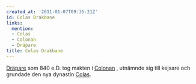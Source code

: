 ```yaml
---
created_at: '2011-01-07T09:35:21Z'
id: Colas Drakbane
links:
  mention:
  - Colas
  - Colonan
  - Dräpare
title: Colas Drakbane
---
```


[Dräpare] som 840 e.D. tog makten i [Colonan] , utnämnde sig till kejsare och grundade den nya
dynastin [Colas].

  [Dräpare]: Dräpare
  [Colonan]: Colonan
  [Colas]: Colas